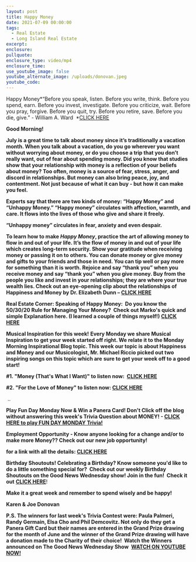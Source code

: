 ```yaml
---
layout: post
title: Happy Money
date: 2021-07-09 00:00:00
tags:
  - Real Estate
  - Long Island Real Estate
excerpt:
enclosure:
pullquote:
enclosure_type: video/mp4
enclosure_time:
use_youtube_image: false
youtube_alternate_image: /uploads/donovan.jpeg
youtube_code:
---
```

Happy Money*“Before you speak, listen. Before you write, think. Before you spend, earn. Before you invest, investigate. Before you criticize, wait. Before you pray, forgive. Before you quit, try. Before you retire, save. Before you die, give.” - William A. Ward &nbsp;*[CLICK HERE](https://youtu.be/k_5vGeBB52U)

**Good Morning\!&nbsp;**

**July is a great time to talk about money since it’s traditionally a vacation month. When you talk about a vacation, do you go wherever you want without worrying about money, or do you choose a trip that you don’t really want, out of fear about spending money. Did you know that studies show that your relationship with money is a reflection of your beliefs about money? Too often, money is a source of fear, stress, anger, and discord in relationships. But money can also bring peace, joy, and contentment. Not just because of what it can buy - but how it can make you feel.**

**Experts say that there are two kinds of money: “Happy Money” and “Unhappy Money.” “Happy money” circulates with affection, warmth, and care. It flows into the lives of those who give and share it freely.**

**“Unhappy money” circulates in fear, anxiety and even despair.&nbsp;**

**To learn how to make&nbsp;*Happy Money*, practice the art of allowing money to flow in and out of your life. It’s the flow of money in and out of your life which creates long-term security. Show your gratitude when receiving money or passing it on to others. You can donate money or give money and gifts to your friends and those in need. You can tip well or pay more for something than it is worth. Rejoice and say “thank you” when you receive money and say “thank you” when you give money. Buy from the people you like and invest in your relationships; they are where your true wealth lies. Check out an eye-opening clip about the relationships of Happiness and Money by Dr. Elizabeth Dunn –&nbsp;[CLICK HERE](https://youtu.be/bwmWHV79vTQ)**

**Real Estate Corner: Speaking of Happy Money:&nbsp; Do you know the 50/30/20 Rule for Managing Your Money?&nbsp; Check out Marko's quick and simple Explanation here. (I learned a couple of things myself\!)&nbsp;[CLICK HERE](https://youtu.be/HQzoZfc3GwQ?t=55)**

**Musical Inspiration for this week\!**&nbsp;**Every Monday we share Musical Inspiration to get your week started off right. We relate it to the Monday Morning Inspirational Blog topic. This week our topic is about Happiness and Money and our Musicologist, Mr. Michael Riccio picked out two inspiring songs on this topic which are**&nbsp;**sure to get your week off to a good start\! &nbsp;**

**\#1. "Money (That's What I Want)" to listen now: &nbsp;[CLICK HERE](https://youtu.be/QKP1Qq9KdqI)**

**\#2. "For the Love of Money" to listen now:&nbsp;[CLICK HERE](https://youtu.be/BfQuvrlnOdo)**

&nbsp;..

**Play Fun Day Monday Now & Win a Panera Card\! Don't Click off the blog without answering this week's Trivia Question about MONEY\! -&nbsp;**[**CLICK HERE to play FUN DAY MONDAY Trivia\!**](https://contacts.byreferralonly.com/Form.aspx?Key=5DDFF1A76AE335662187B4AFAD9B0A76)

**Employment Opportunity - Know anyone looking for a change and/or to make more Money?? Check out our new job opportunity\!&nbsp;**

**for a link with all the details:&nbsp;**[**CLICK HERE**](https://contacts.byreferralonly.com/Form.aspx?Key=E69E228828AB95BB507E1A5EC0E7DD84)&nbsp;

**Birthday Shoutouts\! Celebrating a Birthday? Know someone you'd like to do a little something special for?&nbsp; Check out our weekly Birthday Shoutouts on the Good News Wednesday show\! Join in the fun\!&nbsp; Check it out**&nbsp;[**CLICK HERE**](https://youtu.be/CVRiFtyi-So?t=801)\!

**Make it a great week and remember to spend wisely and be happy\!**

**Karen & Joe Donovan**

**P.S. The winners for last week's Trivia Contest were: Paula Palmeri, Randy Germain, Elsa Cho and Phil Demcovitz. Not only do they get a Panera Gift Card but their names are entered in the Grand Prize drawing for the month of June and the winner of the Grand Prize drawing will have a donation made to the Charity of their choice\! &nbsp;Watch the Winners announced on The Good News Wednesday Show&nbsp;**&nbsp;[**WATCH ON YOUTUBE NOW\!**](https://youtu.be/CVRiFtyi-So?t=588)&nbsp;
